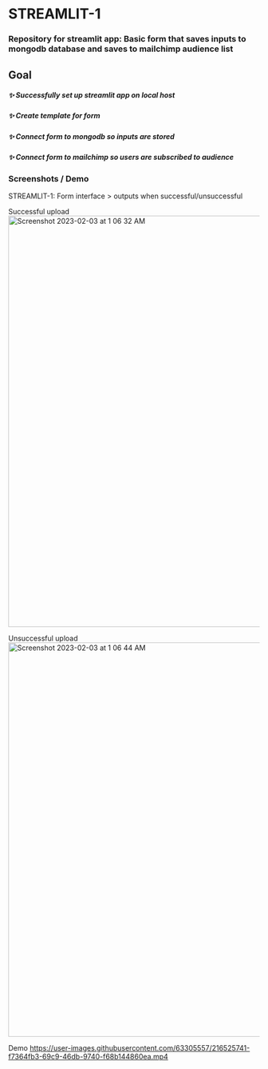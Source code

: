 # STREAMLIT-1

### Repository for streamlit app: Basic form that saves inputs to mongodb database and saves to mailchimp audience list

## Goal
##### :sparkles: Successfully set up streamlit app on local host
##### :sparkles: Create template for form
##### :sparkles: Connect form to mongodb so inputs are stored
##### :sparkles: Connect form to mailchimp so users are subscribed to audience

### Screenshots / Demo

STREAMLIT-1: Form interface > outputs when successful/unsuccessful

Successful upload
<img width="823" alt="Screenshot 2023-02-03 at 1 06 32 AM" src="https://user-images.githubusercontent.com/63305557/216525603-09b54216-ebca-4581-9045-3e8ad5f47f48.png">

Unsuccessful upload
<img width="789" alt="Screenshot 2023-02-03 at 1 06 44 AM" src="https://user-images.githubusercontent.com/63305557/216525613-e2d493e7-55d4-4706-9592-bd918681a97f.png">

Demo
https://user-images.githubusercontent.com/63305557/216525741-f7364fb3-69c9-46db-9740-f68b144860ea.mp4
